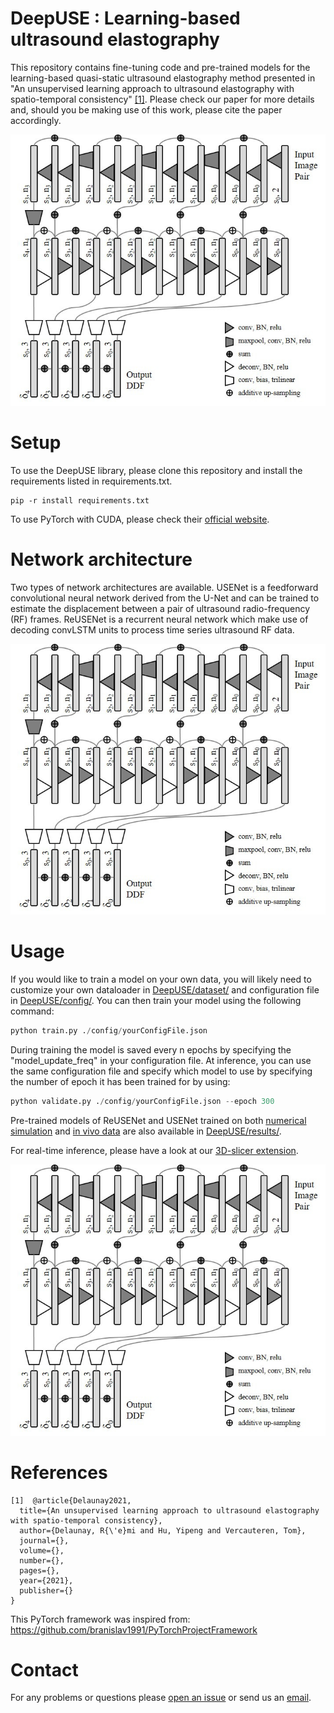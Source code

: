 # DeepUSE : Learning-based ultrasound elastography

This repository contains fine-tuning code and pre-trained models for the learning-based quasi-static ultrasound elastography method presented in "An unsupervised learning approach to ultrasound elastography with spatio-temporal consistency" [[1]][paper-link]. Please check our paper for more details and, should you be making use of this work, please cite the paper accordingly.

![alt text](https://github.com/YipengHu/example-data/raw/master/label-reg-demo/media/network_architecture.jpg "Overview of the method")

# Setup

To use the DeepUSE library, please clone this repository and install the requirements listed in requirements.txt.
    
    pip -r install requirements.txt

To use PyTorch with CUDA, please check their [official website](www.pytorch.org).

# Network architecture

Two types of network architectures are available. USENet is a feedforward convolutional neural network derived from the U-Net and can be trained to estimate the displacement between a pair of ultrasound radio-frequency (RF) frames. ReUSENet is a recurrent neural network which make use of decoding convLSTM units to process time series ultrasound RF data.

![alt text](https://github.com/YipengHu/example-data/raw/master/label-reg-demo/media/network_architecture.jpg "Networks architecture")

# Usage

If you would like to train a model on your own data, you will likely need to customize your own dataloader in [DeepUSE/dataset/][dataset-dir] and configuration file in [DeepUSE/config/][config-dir]. You can then train your model using the following command:

```python
python train.py ./config/yourConfigFile.json
```

During training the model is saved every n epochs by specifying the "model_update_freq" in your configuration file. At inference, you can use the same configuration file and specify which model to use by specifying the number of epoch it has been trained for by using:

```python
python validate.py ./config/yourConfigFile.json --epoch 300
```

Pre-trained models of ReUSENet and USENet trained on both [numerical simulation][] and [in vivo data][] are also available in [DeepUSE/results/][results-dir].

For real-time inference, please have a look at our [3D-slicer extension][slicer-module].

![alt text](https://github.com/YipengHu/example-data/raw/master/label-reg-demo/media/network_architecture.jpg "Inference example")

# References

```
[1]  @article{Delaunay2021,
  title={An unsupervised learning approach to ultrasound elastography with spatio-temporal consistency},
  author={Delaunay, R{\'e}mi and Hu, Yipeng and Vercauteren, Tom},
  journal={},
  volume={},
  number={},
  pages={},
  year={2021},
  publisher={}
}
```
This PyTorch framework was inspired from: https://github.com/branislav1991/PyTorchProjectFramework

# Contact
For any problems or questions please [open an issue][issue] or send us an [email](mailto:remi.delaunay.17@ucl.ac.uk).




[paper-link]: not-available-yet
[numerical simulation]: https://users.encs.concordia.ca/~impact/ultrasound-elastography-simulation-database/
[in vivo data]: https://www.synapse.org/InVivoDataForUSE
[results-dir]: not-available-yet
[config-dir]: not-available-yet
[dataset-dir]: not-available-yet
[issue]: not-available-yet
[slicer-module]:not-available-yet

